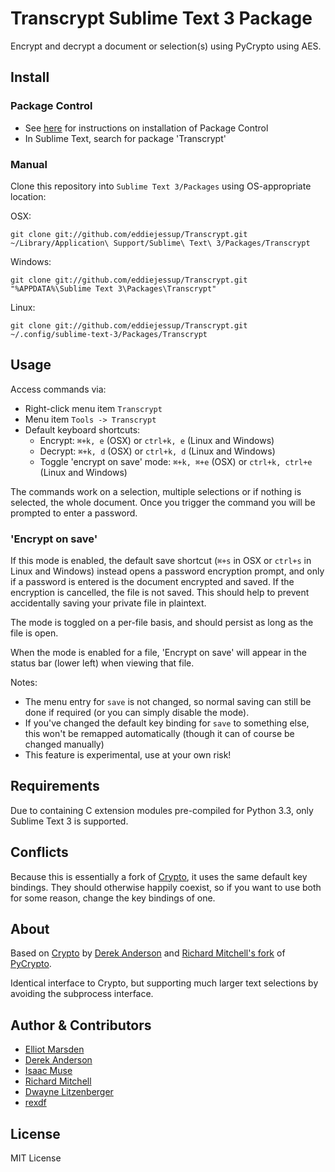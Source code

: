 Transcrypt Sublime Text 3 Package
=================================
Encrypt and decrypt a document or selection(s) using PyCrypto using AES.

Install
-------
### Package Control
- See [here](http://wbond.net/sublime_packages/package_control) for instructions on installation of Package Control
- In Sublime Text, search for package 'Transcrypt'

### Manual
Clone this repository into `Sublime Text 3/Packages` using OS-appropriate location:

OSX:

    git clone git://github.com/eddiejessup/Transcrypt.git ~/Library/Application\ Support/Sublime\ Text\ 3/Packages/Transcrypt

Windows:

    git clone git://github.com/eddiejessup/Transcrypt.git "%APPDATA%\Sublime Text 3\Packages\Transcrypt"

Linux:

    git clone git://github.com/eddiejessup/Transcrypt.git ~/.config/sublime-text-3/Packages/Transcrypt

Usage
-----
Access commands via:

- Right-click menu item `Transcrypt`
- Menu item `Tools -> Transcrypt`
- Default keyboard shortcuts:
  - Encrypt: `⌘+k, e` (OSX) or `ctrl+k, e` (Linux and Windows)
  - Decrypt: `⌘+k, d` (OSX) or `ctrl+k, d` (Linux and Windows)
  - Toggle 'encrypt on save' mode: `⌘+k, ⌘+e` (OSX) or `ctrl+k, ctrl+e` (Linux and Windows)

The commands work on a selection, multiple selections or if nothing is selected, the whole document. Once you trigger the command you will be prompted to enter a password.

### 'Encrypt on save'

If this mode is enabled, the default save shortcut (`⌘+s` in OSX or `ctrl+s` in Linux and Windows) instead opens a password encryption prompt, and only if a password is entered is the document encrypted and saved. If the encryption is cancelled, the file is not saved. This should help to prevent accidentally saving your private file in plaintext.

The mode is toggled on a per-file basis, and should persist as long as the file is open.

When the mode is enabled for a file, 'Encrypt on save' will appear in the status bar (lower left) when viewing that file.

Notes:

- The menu entry for `save` is not changed, so normal saving can still be done if required (or you can simply disable the mode).
- If you've changed the default key binding for `save` to something else, this won't be remapped automatically (though it can of course be changed manually)
- This feature is experimental, use at your own risk!

Requirements
------------
Due to containing C extension modules pre-compiled for Python 3.3, only Sublime Text 3 is supported.

Conflicts
------
Because this is essentially a fork of [Crypto](https://github.com/mediaupstream/SublimeText-Crypto), it uses the same default key bindings. They should otherwise happily coexist, so if you want to use both for some reason, change the key bindings of one.

About
-----
Based on [Crypto](https://github.com/mediaupstream/SublimeText-Crypto) by [Derek Anderson](https://github.com/mediaupstream) and [Richard Mitchell's fork](https://github.com/mitchellrj/pycrypto) of [PyCrypto](https://github.com/dlitz/pycrypto).

Identical interface to Crypto, but supporting much larger text selections by avoiding the subprocess interface.

Author & Contributors
---------------------
- [Elliot Marsden](https://github.com/eddiejessup)
- [Derek Anderson](http://twitter.com/derekanderson)
- [Isaac Muse](https://github.com/facelessuser)
- [Richard Mitchell](https://github.com/mitchellrj)
- [Dwayne Litzenberger](https://github.com/dlitz)
- [rexdf](https://github.com/rexdf)

License
-------
MIT License
